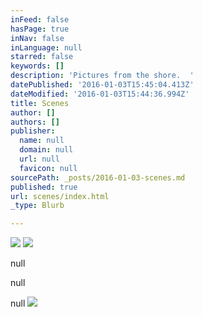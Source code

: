 ```yaml
---
inFeed: false
hasPage: true
inNav: false
inLanguage: null
starred: false
keywords: []
description: 'Pictures from the shore.  '
datePublished: '2016-01-03T15:45:04.413Z'
dateModified: '2016-01-03T15:44:36.994Z'
title: Scenes
author: []
authors: []
publisher:
  name: null
  domain: null
  url: null
  favicon: null
sourcePath: _posts/2016-01-03-scenes.md
published: true
url: scenes/index.html
_type: Blurb

---
```

![](https://the-grid-user-content.s3-us-west-2.amazonaws.com/e90d10ef-e58e-4d76-a914-02fdec4eea17.jpg)
![](https://the-grid-user-content.s3-us-west-2.amazonaws.com/40118584-f5c7-4785-be0e-5d8d5bf04c34.jpg)

null

null

null
![](https://the-grid-user-content.s3-us-west-2.amazonaws.com/8b893546-e9bd-4f0b-ada7-3f8ea96044ce.jpg)